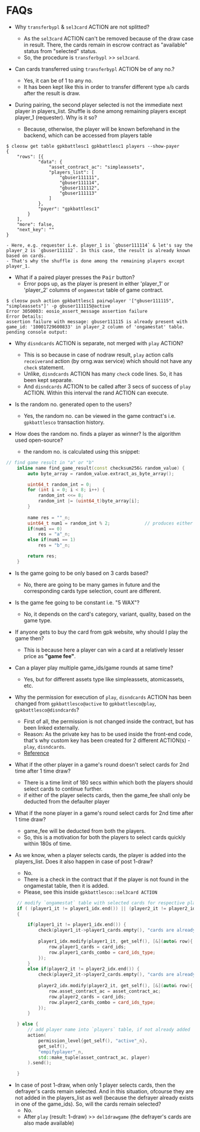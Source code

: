 # FAQs
* Why `transferbypl` & `sel3card` ACTION are not splitted?
	- As the `sel3card` ACTION can't be removed because of the draw case in result. There, the cards remain in escrow contract as "available" status from "selected" status.
	- So, the procedure is `transferbypl` >> `sel3card`.

* Can cards transferred using `transferbypl` ACTION be of any no.?
	- Yes, it can be of 1 to any no.
	- It has been kept like this in order to transfer different type `a`/`b` cards after the result is draw.

* During pairing, the second player selected is not the immediate next player in players_list. Shuffle is done among remaining players except player_1 (requester). Why is it so?
	- Because, otherwise, the player will be known beforehand in the backend, which can be accessed from players table
```
$ cleosw get table gpkbattlesc1 gpkbattlesc1 players --show-payer
{
	"rows": [{
			"data": {
				"asset_contract_ac": "simpleassets",
				"players_list": [
					"gbuser111111",
					"gbuser111114",
					"gbuser111112",
					"gbuser111113"
				]
			},
			"payer": "gpkbattlesc1"
		}
	],
	"more": false,
	"next_key": ""
}
```

	- Here, e.g. requester i.e. player_1 is `gbuser111114` & let's say the player_2 is `gbuser111112`. In this case, the result is already known based on cards.
	- That's why the shuffle is done among the remaining players except player_1.

* What if a paired player presses the <kbd>Pair</kbd> button?
	- Error pops up, as the player is present in either 'player_1' or 'player_2' columns of `ongamestat` table of game contract.
```console
$ cleosw push action gpkbattlesc1 pairwplayer '["gbuser111115", "simpleassets"]' -p gbuser111115@active
Error 3050003: eosio_assert_message assertion failure
Error Details:
assertion failure with message: gbuser111115 is already present with game_id: '10001729600833' in player_2 column of 'ongamestat' table.
pending console output:
```

* Why `disndcards` ACTION is separate, not merged with `play` ACTION?
	- This is so because in case of nodraw result, `play` action calls `receiverand` action (by orng.wax service) which should not have any `check` statement.
	- Unlike, `disndcards` ACTION has many `check` code lines. So, it has been kept separate.
	- And `disndcards` ACTION to be called after 3 secs of success of `play` ACTION. Within this interval the rand ACTION can execute.

* Is the random no. generated open to the users?
	- Yes, the random no. can be viewed in the game contract's i.e. `gpkbattlesco` transaction history.

* How does the random no. finds a player as winner? Is the algorithm used open-source?
	- the random no. is calculated using this snippet:
```cpp
// find game result in "a" or "b"
	inline name find_game_result(const checksum256& random_value) {
	    auto byte_array = random_value.extract_as_byte_array();

	    uint64_t random_int = 0;
	    for (int i = 0; i < 8; i++) {
	        random_int <<= 8;
	        random_int |= (uint64_t)byte_array[i];
	    }
	    
	    name res = ""_n;
	    uint64_t num1 = random_int % 2;				// produces either 0 or 1
		if(num1 == 0)
			res = "a"_n;
		else if(num1 == 1)
			res = "b"_n;

		return res;
	}
```

* Is the game going to be only based on 3 cards based?
	- No, there are going to be many games in future and the corresponding cards type selection, count are different.

* Is the game fee going to be constant i.e. "5 WAX"?
	- No, it depends on the card's category, variant, quality, based on the game type.

* If anyone gets to buy the card from gpk website, why should I play the game then?
	- This is because here a player can win a card at a relatively lesser price as __"game fee"__.

* Can a player play multiple game_ids/game rounds at same time?
	- Yes, but for different assets type like simpleassets, atomicassets, etc.

* Why the permission for execution of `play`, `disndcards` ACTION has been changed from `gpkbattlesco@active` to `gpkbattlesco@play`, `gpkbattlesco@disndcards`?
	- First of all, the permission is not changed inside the contract, but has been linked externally.
	- Reason: As the private key has to be used inside the front-end code, that's why custom key has been created for 2 different ACTION(s) - `play`, `disndcards`.
	- [Reference](https://developers.eos.io/welcome/v2.0/getting-started/smart-contract-development/linking-custom-permission)

* What if the other player in a game's round doesn't select cards for 2nd time after 1 time draw?
	- There is a time limit of 180 secs within which both the players should select cards to continue further.
	- if either of the player selects cards, then the game_fee shall only be deducted from the defaulter player

* What if the none player in a game's round select cards for 2nd time after 1 time draw?
	- game_fee will be deducted from both the players.
	- So, this is a motivation for both the players to select cards quickly within 180s of time.

* As we know, when a player selects cards, the player is added into the players_list. Does it also happen in case of post 1-draw?
	- No.
	- There is a check in the contract that if the player is not found in the ongamestat table, then it is added.
	- Please, see this inside `gpkbattlesco::sel3card ACTION`
```cpp
	// modify `ongamestat` table with selected cards for respective players
	if ( (player1_it != player1_idx.end()) || (player2_it != player2_idx.end()) ) 					// player found in game_table (after 1 draw)
	{

		if(player1_it != player1_idx.end()) {
			check(player1_it->player1_cards.empty(), "cards are already present for this player. So, can't select cards again.");
			
			player1_idx.modify(player1_it, get_self(), [&](auto& row){
				row.player1_cards = card_ids;
				row.player1_cards_combo = card_ids_type;
			});
		}
		else if(player2_it != player2_idx.end()) {
			check(player2_it->player2_cards.empty(), "cards are already present for this player. So, can't select cards again.");
			
			player2_idx.modify(player2_it, get_self(), [&](auto& row){
				row.asset_contract_ac = asset_contract_ac;
				row.player2_cards = card_ids;
				row.player2_cards_combo = card_ids_type;
			});
		}

	} else {											 										// player NOT found in game_table
		// add player name into `players` table, if not already added
		action(
			permission_level{get_self(), "active"_n},
			get_self(),
			"empifyplayer"_n,
			std::make_tuple(asset_contract_ac, player)
		).send();

	}
```
* In case of post 1-draw, when only 1 player selects cards, then the defrayer's cards remain selected. And in this situation, ofcourse they are not added in the players_list as well (because the defrayer already exists in one of the game_ids). So, will the cards remain selected?
	- No.
	- After `play` (result: 1-draw) >> `del1drawgame` (the defrayer's cards are also made available) 